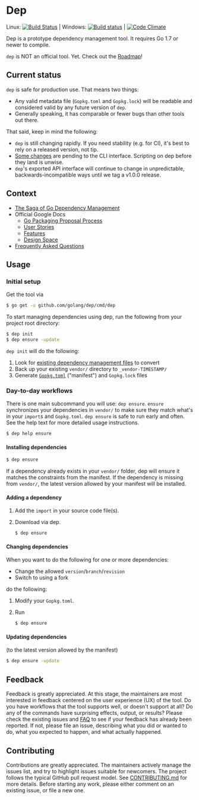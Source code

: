 # Dep

Linux: [![Build Status](https://travis-ci.org/golang/dep.svg?branch=master)](https://travis-ci.org/golang/dep) | Windows: [![Build status](https://ci.appveyor.com/api/projects/status/4pu2xnnrikol2gsf/branch/master?svg=true)](https://ci.appveyor.com/project/golang/dep/branch/master) | [![Code Climate](https://codeclimate.com/github/golang/dep/badges/gpa.svg)](https://codeclimate.com/github/golang/dep)

Dep is a prototype dependency management tool. It requires Go 1.7 or newer to compile.

`dep` is NOT an official tool. Yet. Check out the [Roadmap](https://github.com/golang/dep/wiki/Roadmap)!

## Current status

`dep` is safe for production use. That means two things:

* Any valid metadata file (`Gopkg.toml` and `Gopkg.lock`) will be readable and considered valid by any future version of `dep`.
* Generally speaking, it has comparable or fewer bugs than other tools out there.

That said, keep in mind the following:

* `dep` is still changing rapidly. If you need stability (e.g. for CI), it's best to rely on a released version, not tip.
* [Some changes](https://github.com/golang/dep/pull/489) are pending to the CLI interface. Scripting on dep before they land is unwise.
* `dep`'s exported API interface will continue to change in unpredictable, backwards-incompatible ways until we tag a v1.0.0 release.

## Context

- [The Saga of Go Dependency Management](https://blog.gopheracademy.com/advent-2016/saga-go-dependency-management/)
- Official Google Docs
  - [Go Packaging Proposal Process](https://docs.google.com/document/d/18tNd8r5DV0yluCR7tPvkMTsWD_lYcRO7NhpNSDymRr8/edit)
  - [User Stories](https://docs.google.com/document/d/1wT8e8wBHMrSRHY4UF_60GCgyWGqvYye4THvaDARPySs/edit)
  - [Features](https://docs.google.com/document/d/1JNP6DgSK-c6KqveIhQk-n_HAw3hsZkL-okoleM43NgA/edit)
  - [Design Space](https://docs.google.com/document/d/1TpQlQYovCoX9FkpgsoxzdvZplghudHAiQOame30A-v8/edit)
- [Frequently Asked Questions](docs/FAQ.md)

## Usage

### Initial setup

Get the tool via

```sh
$ go get -u github.com/golang/dep/cmd/dep
```

To start managing dependencies using dep, run the following from your project root directory:

```sh
$ dep init
$ dep ensure -update
```

`dep init` will do the following:

1. Look for [existing dependency management files](docs/FAQ.md#what-external-tools-are-supported) to convert
1. Back up your existing `vendor/` directory to
`_vendor-TIMESTAMP/`
1. Generate [`Gopkg.toml`](Gopkg.toml.md) ("manifest") and `Gopkg.lock` files

### Day-to-day workflows

There is one main subcommand you will use: `dep ensure`. `ensure` synchronizes
your dependencies in `vendor/` to make sure they match what's in your `import`s
and `Gopkg.toml`. `dep ensure` is safe to run early and often. See the help text
for more detailed usage instructions.

```sh
$ dep help ensure
```

#### Installing dependencies

```sh
$ dep ensure
```

If a dependency already exists in your `vendor/` folder, dep will ensure it
matches the constraints from the manifest. If the dependency is missing from
`vendor/`, the latest version allowed by your manifest will be installed.

#### Adding a dependency

1. Add the `import` in your source code file(s).
1. Download via dep.

    ```sh
    $ dep ensure
    ```

#### Changing dependencies

When you want to do the following for one or more dependencies:

* Change the allowed `version`/`branch`/`revision`
* Switch to using a fork

do the following:

1. Modify your `Gopkg.toml`.
1. Run

    ```sh
    $ dep ensure
    ```

#### Updating dependencies

(to the latest version allowed by the manifest)

```sh
$ dep ensure -update
```

## Feedback

Feedback is greatly appreciated.
At this stage, the maintainers are most interested in feedback centered on the user experience (UX) of the tool.
Do you have workflows that the tool supports well, or doesn't support at all?
Do any of the commands have surprising effects, output, or results?
Please check the existing issues and [FAQ](docs/FAQ.md) to see if your feedback has already been reported.
If not, please file an issue, describing what you did or wanted to do, what you expected to happen, and what actually happened.

## Contributing

Contributions are greatly appreciated.
The maintainers actively manage the issues list, and try to highlight issues suitable for newcomers.
The project follows the typical GitHub pull request model.
See [CONTRIBUTING.md](CONTRIBUTING.md) for more details.
Before starting any work, please either comment on an existing issue, or file a new one.
